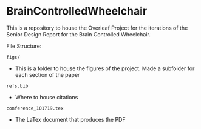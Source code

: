 # BrainControlledWheelchair
This is a repository to house the Overleaf Project for the iterations of the Senior Design Report for the Brain Controlled Wheelchair. 

File Structure: 

`figs/`
- This is a folder to house the figures of the project. Made a subfolder for each section of the paper

`refs.bib`
- Where to house citations

`conference_101719.tex`
- The LaTex document that produces the PDF

